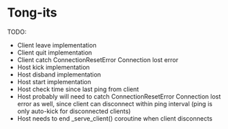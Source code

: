 # Tong-its

TODO:

* Client leave implementation
* Client quit implementation
* Client catch ConnectionResetError Connection lost error 
* Host kick implementation
* Host disband implementation
* Host start implementation
* Host check time since last ping from client
* Host probably will need to catch ConnectionResetError Connection lost error as well, since client can disconnect within ping interval (ping is only auto-kick for disconnected clients)
* Host needs to end \_serve\_client() coroutine when client disconnects
